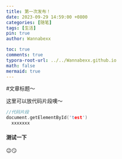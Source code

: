 ```yaml
---
title: 第一次发布！
date: 2023-09-29 14:59:00 +0800
categories: [随笔]
tags: [生活]
pin: true
author: Wannabexx

toc: true
comments: true
typora-root-url: ../../Wannabexx.github.io
math: false
mermaid: true
---
```


 #文章标题～ 


这里可以放代码片段噢～
```c++
//代码片段
document.getElementById('test')
  xxxxxxx
```

#### 测试一下

😉😏

